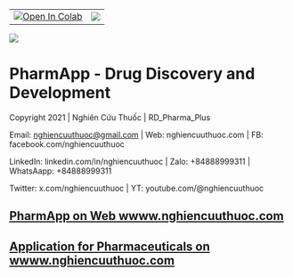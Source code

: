 <table align="center">
  <td>
    <a href="https://colab.research.google.com/github/nghiencuuthuoc/PharmAppIIG-v0.0.0/blob/main/pharmapp_run.ipynb" target="_parent"><img src="https://colab.research.google.com/assets/colab-badge.svg" alt="Open In Colab"/></a>
  </td>
  <td>
    <a target="_blank" href="https://kaggle.com/kernels/welcome?src=https://github.com/nghiencuuthuoc/PharmAppIIG-v0.0.0/blob/main/pharmapp_run.ipynb"><img src="https://kaggle.com/static/images/open-in-kaggle.svg" /></a>
  </td>
</table>


![](./images/PharmApp-logo.png)
# PharmApp - Drug Discovery and Development
Copyright 2021 | Nghiên Cứu Thuốc | RD_Pharma_Plus

Email: nghiencuuthuoc@gmail.com | Web: nghiencuuthuoc.com | FB: facebook.com/nghiencuuthuoc 

LinkedIn: linkedin.com/in/nghiencuuthuoc | Zalo: +84888999311 | WhatsAapp: +84888999311

Twitter: x.com/nghiencuuthuoc | YT: youtube.com/@nghiencuuthuoc 

## [PharmApp on Web wwww.nghiencuuthuoc.com](http://www.nghiencuuthuoc.com/search/label/PharmApp)

## [Application for Pharmaceuticals on wwww.nghiencuuthuoc.com](http://www.nghiencuuthuoc.com/search/label/Phan-mem)
